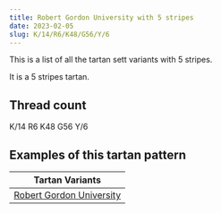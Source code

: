```yaml
---
title: Robert Gordon University with 5 stripes
date: 2023-02-05
slug: K/14/R6/K48/G56/Y/6
---
```

This is a list of all the tartan sett variants with 5 stripes.

It is a 5 stripes tartan.


## Thread count
K/14 R6 K48 G56 Y/6

## Examples of this tartan pattern

| Tartan Variants |
|---------------|
| [Robert Gordon University](/variants/k/14/r6/k48/g56/y/6-g30a010-k000000-rc00000-yf0c000)||
